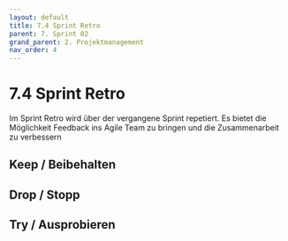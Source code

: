 ```yaml
---
layout: default
title: 7.4 Sprint Retro
parent: 7. Sprint 02
grand_parent: 2. Projektmanagement
nav_order: 4
---
```


# 7.4 Sprint Retro

Im Sprint Retro wird über der vergangene Sprint repetiert. Es bietet die Möglichkeit Feedback ins Agile Team zu bringen und die Zusammenarbeit zu verbessern

## Keep / Beibehalten

## Drop / Stopp

## Try / Ausprobieren
